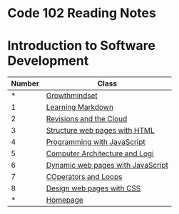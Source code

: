 # Code 102 Reading Notes
# Introduction to Software Development


| Number     |Class|
| -----------|-----------|
|*|[Growthmindset](https://enasbatayneh.github.io/Reading-notes_101/growthmindset)|
|1|[Learning Markdown](https://enasbatayneh.github.io/Reading-notes_101/reada02a)|
|2|[Revisions and the Cloud](https://enasbatayneh.github.io/Reading-notes_101/Git)|
|3|[Structure web pages with HTML](https://enasbatayneh.github.io/Reading-notes_101/read03)|
|4|[Programming with JavaScript](https://enasbatayneh.github.io/Reading-notes_101/Programming%20with%20JavaScript)|
|5|[Computer Architecture and Logi](https://enasbatayneh.github.io/Reading-notes_101/Computer%20Architecture%20and%20Logic)|
|6|[Dynamic web pages with JavaScript](https://enasbatayneh.github.io/Reading-notes_101/Read04C)|
|7|[COperators and Loops](https://enasbatayneh.github.io/Reading-notes_101/Read05)|
|8|[Design web pages with CSS](https://enasbatayneh.github.io/Reading-notes_101/read06b)|
|*|[Homepage](https://enasbatayneh.github.io/Reading-notes_101/homepage)|


